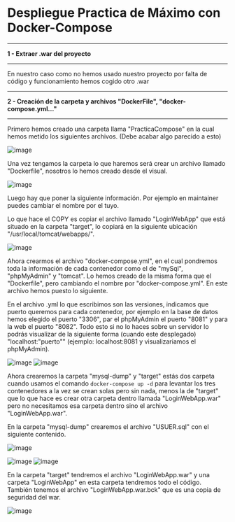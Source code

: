 # Despliegue Practica de Máximo con Docker-Compose
___
**1 - Extraer .war del proyecto**
___
En nuestro caso como no hemos usado nuestro proyecto por falta de código y funcionamiento hemos cogido otro .war

___
**2 - Creación de la carpeta y archivos "DockerFile", "docker-compose.yml..."**
___
Primero hemos creado una carpeta llama "PracticaCompose" en la cual hemos metido los siguientes archivos. (Debe acabar algo parecido a esto)

![image](https://user-images.githubusercontent.com/101186662/173049920-b2e9411c-e39a-49c6-8d41-d9ccd574e7dd.png)

Una vez tengamos la carpeta lo que haremos será crear un archivo llamado "Dockerfile", nosotros lo hemos creado desde el visual. 

![image](https://user-images.githubusercontent.com/101186662/173050364-1aff1043-43d1-495b-803b-58a201650ac4.png)

Luego hay que poner la siguiente información. Por ejemplo en maintainer puedes cambiar el nombre por el tuyo.

Lo que hace el COPY es copiar el archivo llamado "LoginWebApp" que está situado en la carpeta "target", lo copiará en la siguiente ubicación "/usr/local/tomcat/webapps/".

![image](https://user-images.githubusercontent.com/101186662/173050465-1913228b-9aee-4a9e-ac64-13041d96a61e.png)

Ahora crearmos el archivo "docker-compose.yml", en el cual pondremos toda la información de cada contenedor como el de "mySql", "phpMyAdmin" y "tomcat". Lo hemos creado de la misma forma que el "Dockerfile", pero cambiando el nombre por "docker-compose.yml". En este archivo hemos puesto lo siguiente.

En el archivo .yml lo que escribimos son las versiones, indicamos que puerto queremos para cada contenedor, por ejemplo en la base de datos hemos elegido el puerto "3306", par el phpMyAdmin el puerto "8081" y para la web el puerto "8082". Todo esto si no lo haces sobre un servidor lo podrás visualizar de la siguiente forma (cuando este desplegado) "localhost:"puerto"" (ejemplo: localhost:8081 y visualizariamos el phpMyAdmin).

![image](https://user-images.githubusercontent.com/101186662/173051208-43f44d55-2b04-4a0b-af94-67455748cb98.png)
![image](https://user-images.githubusercontent.com/101186662/173051240-ae8bb703-f382-4b71-91b4-945286cf71af.png)

Ahora crearemos la carpeta "mysql-dump" y "target" estás dos carpeta cuando usamos el comando `docker-compose up -d` para levantar los tres contenedores a la vez se crean solas pero sin nada, menos la de "target" que lo que hace es crear otra carpeta dentro llamada "LoginWebApp.war" pero no necesitamos esa carpeta dentro sino el archivo "LoginWebApp.war".

En la carpeta "mysql-dump" crearemos el archivo "USUER.sql" con el siguiente contenido.

![image](https://user-images.githubusercontent.com/101186662/173052521-406d39eb-0657-4e3e-8aa2-5ea229140f99.png)

![image](https://user-images.githubusercontent.com/101186662/173052563-3ba676e5-be7f-4ed7-b72b-9464de0fcbad.png)
![image](https://user-images.githubusercontent.com/101186662/173052598-dbe31841-8d56-48c8-8c46-8d4a743b0df9.png)

En la carpeta "target" tendremos el archivo "LoginWebApp.war" y una carpeta "LoginWebApp" en esta carpeta tendremos todo el código. También tenemos el archivo "LoginWebApp.war.bck" que es una copia de seguridad del war.

![image](https://user-images.githubusercontent.com/101186662/173053095-dfa2ed4a-f62d-41b1-840f-f1c22f33b551.png)
